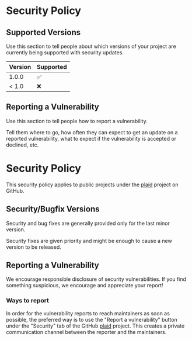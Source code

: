 # Security Policy

## Supported Versions

Use this section to tell people about which versions of your project are
currently being supported with security updates.

| Version | Supported          |
| ------- | ------------------ |
| 1.0.0   | :white_check_mark: |
| < 1.0   | :x:                |

## Reporting a Vulnerability

Use this section to tell people how to report a vulnerability.

Tell them where to go, how often they can expect to get an update on a
reported vulnerability, what to expect if the vulnerability is accepted or
declined, etc.


# Security Policy

This security policy applies to public projects under the [plaid] project on GitHub.

## Security/Bugfix Versions

Security and bug fixes are generally provided only for the last minor version.

Security fixes are given priority and might be enough to cause a new version to be released.

## Reporting a Vulnerability

We encourage responsible disclosure of security vulnerabilities.
If you find something suspicious, we encourage and appreciate your report!

### Ways to report

In order for the vulnerability reports to reach maintainers as soon as possible, the preferred way is to use the "Report a vulnerability" button under the "Security" tab of the GitHub [plaid] project.
This creates a private communication channel between the reporter and the maintainers.

[plaid]: https://github.com/PLAID-lib/plaid
